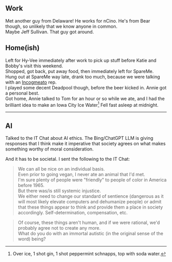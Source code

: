 ## Work
Met another guy from Delaware! He works for nCino. He's from Bear though, so unlikely that we know anyone in common.  
Maybe Jeff Sullivan. That guy got around.  

## Home(ish)
Left for Hy-Vee immediately after work to pick up stuff before Katie and Bobby's visit this weekend.  
Shopped, got back, put away food, then immediately left for SpareMe.  
Hung out at SpareMe way late, drank too much, because we were talking with 
an [Incogmeato](https://web.archive.org/web/20230202163009/https://www.kelloggs.com/en_US/brands/incogmeato-consumer-brand.html) rep.  
I played some decent Deadpool though, before the beer kicked in. Annie got a personal best.  
Got home, Annie talked to Tom for an hour or so while we ate, and I had the brilliant idea to make an Iowa City Ice Water[^1]
Fell fast asleep at midnight.  

***
## AI
Talked to the IT Chat about AI ethics. The Bing/ChatGPT LLM is giving responses that I think make it imperative 
that society agrees on what makes something worthy of moral consideration. 

And it has to be societal. I sent the following to the IT Chat:
> We can all be nice on an individual basis.  
> Even prior to going vegan, I never ate an animal that I'd met.  
> I'm sure plenty of people were "friendly" to people of color in America before 1965.  
> But there was/is still systemic injustice.  
> We either need to change our standard of sentience (dangerous as it will most likely elevate computers and dehumanize people) or 
> admit that these things appear to think and provide them a place in society accordingly. Self-determination, compensation, etc.  

> Of course, these things aren't human, and if we were rational, we'd probably agree not to create any more.  
> What do you do with an immortal autistic (in the original sense of the word) being?  

[^1]: Over ice, 1 shot gin, 1 shot peppermint schnapps, top with soda water.
